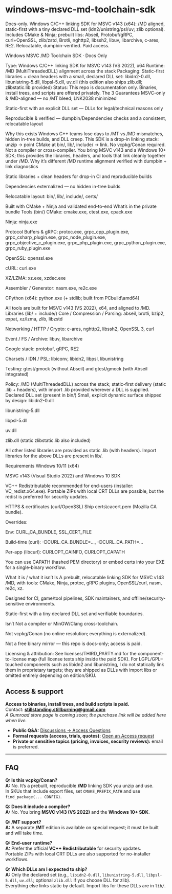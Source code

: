 # windows-msvc-md-toolchain-sdk
Docs-only. Windows C/C++ linking SDK for MSVC v143 (x64): /MD aligned, static-first with a tiny declared DLL set (idn2/unistring/psl/uv; zlib optional). Includes CMake &amp; Ninja; prebuilt libs: Abseil, Protobuf/gRPC, curl+OpenSSL, zlib/zstd, Brotli, nghttp2, libssh2, libuv, libarchive, c-ares, RE2. Relocatable, dumpbin-verified. Paid access.

Windows MSVC /MD Toolchain SDK · Docs Only

Type: Windows C/C++ linking SDK for MSVC v143 (VS 2022), x64
 Runtime: /MD (MultiThreadedDLL) alignment across the stack
 Packaging: Static-first libraries + clean headers with a small, declared DLL set: libidn2-0.dll, libunistring-5.dll, libpsl-5.dll, uv.dll (this edition also ships zlib.dll; zlibstatic.lib provided)
 Status: This repo is documentation only. Binaries, install trees, and scripts are offered privately.
The 3 Guarantees
MSVC-only & /MD-aligned — no /MT bleed; LNK2038 minimized


Static-first with an explicit DLL set — DLLs for legal/technical reasons only


Reproducible & verified — dumpbin/Dependencies checks and a consistent, relocatable layout


Why this exists
Windows C++ teams lose days to /MT vs /MD mismatches, hidden in-tree builds, and DLL creep. This SDK is a drop-in linking stack: unzip → point CMake at bin/, lib/, include/ → link. No vcpkg/Conan required.
 Not a compiler or cross-compiler. You bring MSVC v143 and a Windows 10+ SDK; this provides the libraries, headers, and tools that link cleanly together under /MD.
Why it’s different
/MD runtime alignment verified with dumpbin + link diagnostics


Static libraries + clean headers for drop-in CI and reproducible builds


Dependencies externalized — no hidden in-tree builds


Relocatable layout: bin/, lib/, include/, certs/


Built with CMake + Ninja and validated end-to-end
What’s in the private bundle
Tools (bin/)
CMake: cmake.exe, ctest.exe, cpack.exe


Ninja: ninja.exe


Protocol Buffers & gRPC:
 protoc.exe, grpc_cpp_plugin.exe, grpc_csharp_plugin.exe, grpc_node_plugin.exe,
 grpc_objective_c_plugin.exe, grpc_php_plugin.exe, grpc_python_plugin.exe, grpc_ruby_plugin.exe


OpenSSL: openssl.exe


cURL: curl.exe


XZ/LZMA: xz.exe, xzdec.exe


Assembler / Generator: nasm.exe, re2c.exe


CPython (x64): python.exe (+ stdlib; built from PCbuild\amd64)


All tools are built for MSVC v143 (VS 2022), x64, and aligned to /MD.
Libraries (lib/ + include/)
Core / Compression / Parsing: abseil, brotli, bzip2, expat, xz/lzma, zlib, libzstd


Networking / HTTP / Crypto: c-ares, nghttp2, libssh2, OpenSSL 3, curl


Event / FS / Archive: libuv, libarchive


Google stack: protobuf, gRPC, RE2


Charsets / IDN / PSL: libiconv, libidn2, libpsl, libunistring


Testing: gtest/gmock (without Abseil) and gtest/gmock (with Abseil integrated)


Policy: /MD (MultiThreadedDLL) across the stack; static-first delivery (static .lib + headers), with import .lib provided wherever a DLL is supplied.
Declared DLL set (present in bin/)
Small, explicit dynamic surface shipped by design:
libidn2-0.dll


libunistring-5.dll


libpsl-5.dll


uv.dll


zlib.dll (static zlibstatic.lib also included)


All other listed libraries are provided as static .lib (with headers). Import libraries for the above DLLs are present in lib/.

Requirements
Windows 10/11 (x64)


MSVC v143 (Visual Studio 2022) and Windows 10 SDK


VC++ Redistributable recommended for end-users (installer: VC_redist.x64.exe).
 Portable ZIPs with local CRT DLLs are possible, but the redist is preferred for security updates.


HTTPS & certificates (curl/OpenSSL)
Ship certs\cacert.pem (Mozilla CA bundle).


Overrides:


Env: CURL_CA_BUNDLE, SSL_CERT_FILE


Build-time (curl): -DCURL_CA_BUNDLE=..., -DCURL_CA_PATH=...


Per-app (libcurl): CURLOPT_CAINFO, CURLOPT_CAPATH


You can use CAPATH (hashed PEM directory) or embed certs into your EXE for a single-binary workflow.


What it is / what it isn’t
Is
A prebuilt, relocatable linking SDK for MSVC v143 /MD, with tools: CMake, Ninja, protoc, gRPC plugins, OpenSSL/curl, nasm, re2c, xz.


Designed for CI, game/tool pipelines, SDK maintainers, and offline/security-sensitive environments.


Static-first with a tiny declared DLL set and verifiable boundaries.


Isn’t
Not a compiler or MinGW/Clang cross-toolchain.


Not vcpkg/Conan (no online resolution; everything is externalized).


Not a free binary mirror — this repo is docs-only; access is paid.

Licensing & attribution: 
See licenses/THIRD_PARTY.md for the component-to-license map (full license texts ship inside the paid SDK). For LGPL/GPL–touched components such as libidn2 and libunistring, I do not statically link them in proprietary targets; they are shipped as DLLs with import libs or omitted entirely depending on edition/SKU.


## Access & support

**Access to binaries, install trees, and build scripts is paid.**  
Contact: **stillstanding.stillburning@gmail.com**  
*A Gumroad store page is coming soon; the purchase link will be added here when live.*

- **Public Q&A:** [Discussions → Access Questions](https://github.com/theashbornearchives/windows-msvc-md-toolchain-sdk/discussions/new?category=access-questions)
- **Formal requests (access, trials, quotes):** [Open an Access request](https://github.com/theashbornearchives/windows-msvc-md-toolchain-sdk/issues/new?template=access-request.yml)
- **Private or sensitive topics (pricing, invoices, security reviews):** email is preferred.

---

## FAQ

**Q: Is this vcpkg/Conan?**  
**A:** No. It’s a prebuilt, reproducible **/MD** linking SDK you unzip and use.  
In SKUs that include export files, set `CMAKE_PREFIX_PATH` and use `find_package(... CONFIG)`.

**Q: Does it include a compiler?**  
**A:** No. You bring **MSVC v143 (VS 2022)** and the **Windows 10+ SDK**.

**Q: /MT support?**  
**A:** A separate **/MT** edition is available on special request; it must be built and will take time.

**Q: End-user runtime?**  
**A:** Prefer the official **VC++ Redistributable** for security updates.  
Portable ZIPs with local CRT DLLs are also supported for no-installer workflows.

**Q: Which DLLs am I expected to ship?**  
**A:** Only the declared set (e.g., `libidn2-0.dll`, `libunistring-5.dll`, `libpsl-5.dll`, `uv.dll`; optional `zlib.dll` if you choose DLL for zlib).  
Everything else links static by default. Import libs for these DLLs are in `lib/`.

